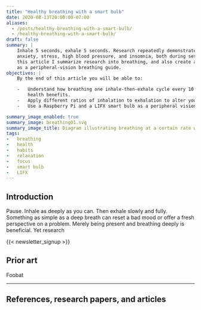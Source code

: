```yaml
---
title: "Healthy breathing with a smart bulb"
date: 2020-08-13T20:00:00-07:00
aliases:
  - /posts/healthy-breathing-with-a-smart-bulb/
  - /healthy-breathing-with-a-smart-bulb/
draft: false
summary: |
    Inhale 5 seconds, exhale 5 seconds. Research repeatedly demonstrates that this breathing pattern reduces
    anxiety, stress, high blood pressure, and insomnia, both during sessions and durably for months afterwards. In
    this article I summarize research into breathing, and also create an open-source tool that uses a smart bulb
    as a peripheral-vision breathing guide.
objectives: |
    By the end of this article you will be able to:

    -   Understand how breathing one inhale-then-exhale cycle every 10 seconds (6 breaths per minute) has positive
        health benefits.
    -   Apply different ratios of inhalation to exhalation to alter your self-perceived mood.
    -   Use a Raspberry Pi and a LIFX smart bulb as a peripheral vision breathing aid.

summary_image_enabled: true
summary_image: breathing01.svg
summary_image_title: Diagram illustrating breathing at a certain rate with the help of a smart bulb.
tags:
-   breathing
-   health
-   habits
-   relaxation
-   focus
-   smart bulb
-   LIFX
---
```


## Introduction

Pause. Inhale as deeply as you can. Then exhale slowly and fully. Something as simple as a deep breath can
reset a bad mood or offer a fresh perspective on a problem. Merely being present and breathing deeply is beneficial.
Yet research 

{{< newsletter_signup >}}

## Prior art

Foobat

---

## References, research papers, and articles

[^1]: Diest, Ilse Van et al. ["Inhalation/Exhalation Ratio Modulates the Effect of Slow Breathing on Heart
    Rate Variability and Relaxation."](https://lirias.kuleuven.be/retrieve/285986) Applied Psychophysiology
    and Biofeedback 39 (2014): 171-180.

    -   Preamble
        -   RSA: respiratory sinus arrythmia
        -   HRV: heart rate variability
        -   HF: high frequency
        -   "**Higher HF power or RSA would correlate with a better capacity to adapt to the environment and
            induces a calm, but alert state** (Brown & Gerbarg, 2005a). **Heart rate variability is also a
            marker of cardiovascular health and autonomic homeostatic control** (Lehrer, Sasaki, & Saito,
            1999; Thayer & Brosschot, 2005).
        -   "**According to yoga, the ideal breath rate is situated around six breaths per minute, with an
            exhalation that is twice as long as the inhalation (ratio 1:2)**. General yogic breathing is
            believed to stimulate a good mental health, as well as a state of calm alertness, mental focus and
            stress tolerance, by means of several mechanisms."
        -   "**Breathing techniques are also applied to treat cardiovascular complaints** (Grossman, Grossman,
            Schein, Zimlichman, & Gavish, 2001; Pitzalis et al., 1998).  E.g., a FDA-approved intervention in
            reducing high blood pressure in hypertensives involves device-guided breathing exercises (see
            https://www.resperate.com).  With differentiated inspiration and expiration “sounds” the user is
            guided to lower the respiratory frequency to less than 10 breaths/minwith prolonged expiration.
            Studies on the efficacy of this treatment (Grossman et al., 2001; Logtenberg, Kleefstra,
            Houweling, Groenier, & Bilo, 2007; Rosenthal, Alter, Peleg, & Gavish, 2001; Schein et al., 2009;
            Viskoper et al., 2003) reported significant reductions in systolic blood pressure."
    -   Experiment
        -   First breathing video: inhalation 1.5s, exhalation 3.5s, 12 breaths/min (low ratio)
        -   Second breathing video: inhalation 3.5s, exhalation 1.5s, 12 breaths/min (high ratio)
        -   Third breathing video: inhalation 3s, exhalation 7s, 6 breaths/min (low ratio)
        -   Fourth breathing video: inhalation 7s, exhalation 3s, 6 breaths/min (high ratio)
    -   Results
        -   "Generally, our findings show that **i/e ratio is the more important determinant for self-reported
            effects of relaxation as obtained by instructed breathing**.  Although participants did not expect
            such effect prior to performing the breathing exercises, they reported **higher pleasantness and
            more feelings of control for the breathing patterns with a low compared to a high i/e ratio**. In
            addition, participants reported **more relaxation, more positive energy, less stress, and higher
            mindfulness** when adopting a breathing pattern with a low i/e ratio as compared to a high i/e
            ratio.  In contrast, **effects of respiration rate were observed only for positive energy**."
        -   "A low compared to a high i/e ratio resulted in a significantly higher HF-HRV when participants
            were breathing at 6, but not at 12 breaths/minute."
        -   "In summary, the present results strongly suggest that **voluntary changes in i/e ratio are an
            important determinant of self-reported states of relaxation, and of RSA and power in the HF-band
            when breathing at 6 breaths/min**.  Our results suggest that beneficial effects of slow breathing
            described in the literature may be primarily due to concomitant changes in i/e ratio."

[^2]: André, C. ["Proper breathing brings better health. Stress reduction, insomnia prevention, emotion
    control, improved attention certain breathing techniques can make life better. But where do you
    start."](https://www.scientificamerican.com/article/proper-breathing-brings-better-health/) Scientific
    American. January 15 (2019).

    -   "Overall, **research shows that these techniques reduce anxiety, although the anxiety does not disappear
        completely. Breathing better is a tool, not a panacea**. Some methods have been validated by clinical
        studies; others have not. But all of those I describe in this article apply principles that have been
        proved effective. They aim to **slow, deepen or facilitate breathing, and they use breathing as a focal
        point or a metronome to distract attention from negative thoughts**."
    -   "A typical cardiac coherence exercise involves inhaling for five seconds, then exhaling for the same
        amount of time (for a 10-second respiratory cycle). **Biofeedback devices** make it possible to observe on
        a screen how this deep, regular breathing slows and stabilizes the beats... **Simply applying slow
        breathing with the same conviction and rigor could well give the same result**."
    -   "Some versions of cardiac coherence recommend **spending more time on exhaling than on inhaling (for
        example, six and four seconds)**. Indeed, your heart rate increases slightly when you inhale and decreases
        when you exhale: **drawing out the second phase probably exerts a quieting effect on the heart and, by
        extension, on the brain**. This possibility remains to be confirmed by clinical studies, however."
    -   "What is the best time to apply slow-breathing techniques?"
        -   "One is during occasional episodes of stress—for example, before taking an exam, competing in a
            sporting event or even attending a routine meeting at work."
        -   "These exercises may also help when insomnia strikes."
        -   "But respiratory techniques do not work only for acute stresses or sleep problems; they can also
            relieve chronic anxiety...Even better, **improvement was maintained two and six months later, with
            follow-up sessions just once a week and some home practice during this period**.
        -   "Breathing exercises also help to counter the accumulation of minor physical tension associated with
            stress. **Therapists recommend doing them regularly during the day**, during breaks or at moments of
            transition between two activities: you simply stop to adjust your posture and allow yourself a few
            minutes of quiet breathing. Therapists often suggest the **"365 method": at least three times a day,
            breathe at a rhythm of six cycles per minute (five seconds inhaling, five seconds exhaling) for five
            minutes. And do it every day, 365 days a year**. Some studies even suggest that, in addition to
            providing immediate relief, regular breathing exercises can make people less vulnerable to stress, by
            permanently modifying brain circuits."

[^3]: David Robston, ["Why slowing your breathing helps you
    relax"](https://www.bbc.com/worklife/article/20200303-why-slowing-your-breathing-helps-you-relax), BBC,
    March 2 (2020)

    -   "**A recent review of the relevant scientific literature found that slow, deep breathing can help
        alleviate the symptoms of depression and anxiety, and it also appears to help relieve insomnia.**"
    -   "Interestingly, **people practicing breathwork seem to find a sweet spot at around six breaths a minute**.
        This appears to bring about markedly greater relaxation through some kind of a positive feedback loop
        between the lungs, the heart and the brain. “You’re kind of unlocking or promoting the amplification of a
        basic physiological rhythm,” says Noble. He points out that this frequency can be found in the repetitive
        actions of many spiritual practices – such as the Ave Marias spoken in rosary prayers and the chanting of
        yogic mantras. Perhaps those practices evolved through an unconscious recognition of this restorative
        breathing rhythm and its capacity to send people into a relaxed but focused state of mind."
    -   "**Besides improving cardiovascular health, the slower breathing rate of six breaths per minute also seems
        to be optimal for pain management**, according to the study by Jafari."

[^4]: Soni, Sunaina et al. ["Effect of controlled deep breathing on psychomotor and higher mental functions in
    normal
    individuals."](https://www.researchgate.net/profile/Sunaina_Soni/publication/281717219_Effect_of_controlled_deep_breathing_on_psychomotor_and_higher_mental_functions_in_normal_individuals/links/58d4f34aa6fdcc1bae4ea1d1/Effect-of-controlled-deep-breathing-on-psychomotor-and-higher-mental-functions-in-normal-individuals.pdf)
    Indian journal of physiology and pharmacology 59 1 (2015): 41-7.

    -   "100 normal healthy subjects (52 females and 48 males, age range - 18 to 25 years) participated in the
        study. Each subject acted as his or her own control. Six weeks course of controlled deep breathing i.e.
        **5 seconds of maximal inhalation followed by 5 seconds of maximal exhalation, once a day for ten minutes,
        six days a week** was arranged."
    -   "(i) Letter cancellation test (ii) Rapid fire arithmetic deviation testand (iii) Playing card test were
        conducted before and after six weeks of controlled deep breathing practicefor evaluating psychomotor and
        higher mental functions"
    -   "**The results suggest that a short, simple breathing practice can be helpful in improving cognitive
        processes.**"